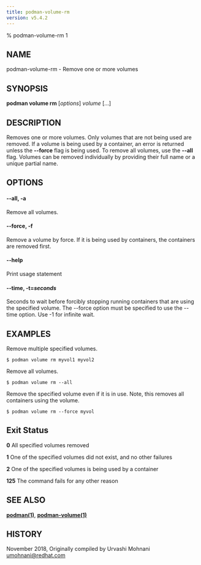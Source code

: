 ```yaml
---
title: podman-volume-rm
version: v5.4.2
---
```


% podman-volume-rm 1

## NAME
podman\-volume\-rm - Remove one or more volumes

## SYNOPSIS
**podman volume rm** [*options*] *volume* [...]

## DESCRIPTION

Removes one or more volumes. Only volumes that are not being used are removed.
If a volume is being used by a container, an error is returned unless the **--force**
flag is being used. To remove all volumes, use the **--all** flag.
Volumes can be removed individually by providing their full name or a unique partial name.

## OPTIONS

#### **--all**, **-a**

Remove all volumes.

#### **--force**, **-f**

Remove a volume by force.
If it is being used by containers, the containers are removed first.

#### **--help**

Print usage statement

#### **--time**, **-t**=*seconds*

Seconds to wait before forcibly stopping running containers that are using the specified volume. The --force option must be specified to use the --time option. Use -1 for infinite wait.

## EXAMPLES

Remove multiple specified volumes.
```
$ podman volume rm myvol1 myvol2
```

Remove all volumes.
```
$ podman volume rm --all
```

Remove the specified volume even if it is in use. Note, this removes all containers using the volume.
```
$ podman volume rm --force myvol
```

## Exit Status
  **0**   All specified volumes removed

  **1**   One of the specified volumes did not exist, and no other failures

  **2**   One of the specified volumes is being used by a container

  **125** The command fails for any other reason

## SEE ALSO
**[podman(1)](podman.1.md)**, **[podman-volume(1)](podman-volume.1.md)**

## HISTORY
November 2018, Originally compiled by Urvashi Mohnani <umohnani@redhat.com>

